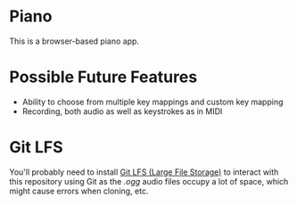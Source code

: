 # Piano

This is a browser-based piano app.

# Possible Future Features

- Ability to choose from multiple key mappings and custom key mapping
- Recording, both audio as well as keystrokes as in MIDI

# Git LFS

You'll probably need to install [Git LFS (Large File Storage)](https://git-lfs.github.com/) to interact with this repository using Git as the _.ogg_ audio files occupy a lot of space, which might cause errors when cloning, etc.
